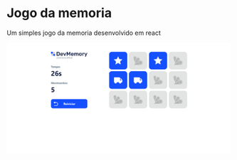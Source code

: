 # Jogo da memoria

Um simples jogo da memoria desenvolvido em react

<img src="./src/assets/screenshot.png"/>
